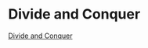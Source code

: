 # Divide and Conquer
[Divide and Conquer](https://d18ky98rnyall9.cloudfront.net/_90d0aa9e63eff0b8544fb07abca1fd8c_03_divide_and_conquer_problems_20161023.pdf?Expires=1484870400&Signature=Sbr6NWPO8JnIMMFWrlGIk83hWN1Nm3Hq1DLv8DuKS~gZ6QI8eIGE8wuMGlqpo8OEV~LvIgEtrN-x8WT1sBMtzVVZg1XCqLUfwXUG3eCGa0stEI4HqcBLlhJy2qcORA-wXZOqkZhZaLAOTpz0dOvyo00Za5YsVVH-hIXZlpoX1cM_&Key-Pair-Id=APKAJLTNE6QMUY6HBC5A)
